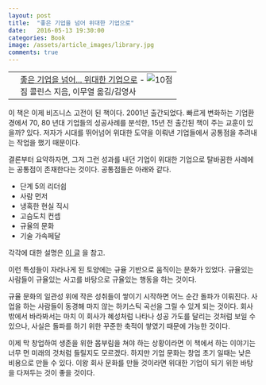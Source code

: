 ```yaml
---
layout: post
title:  "좋은 기업을 넘어 위대한 기업으로"
date:   2016-05-13 19:30:00
categories: Book
image: /assets/article_images/library.jpg
comments: true
---
```


<div class="ttbReview"><table><tbody><tr><td><a href="http://www.aladin.co.kr/shop/wproduct.aspx?ItemId=573138&amp;ttbkey=ttbgsong791557002&amp;COPYPaper=1" target="_blank"><img src="http://image.aladin.co.kr/product/57/31/cover/8934918284_2.jpg" alt="" border="0"/></a></td><td align="left"  style="vertical-align:top;"><a href="http://www.aladin.co.kr/shop/wproduct.aspx?ItemId=573138&amp;ttbkey=ttbgsong791557002&amp;COPYPaper=1" target="_blank" class="aladdin_title">좋은 기업을 넘어... 위대한 기업으로</a> - <img src="http://image.aladin.co.kr/img/common/star_s10.gif" border="0" alt="10점" /><br/>짐 콜린스 지음, 이무열 옮김/김영사</td></tr></tbody></table></div>

이 책은 이제 비즈니스 고전이 된 책이다. 2001년 출간되었다. 빠르게 변화하는 기업환경에서 70, 80 년대 기업들의 성공사례를 분석한, 15년 전 출간된 책이 주는 교훈이 있을까? 있다. 저자가 시대를 뛰어넘어 위대한 도약을 이뤄낸 기업들에서 공통점을 추려내는 작업을 했기 때문이다.

결론부터 요약하자면, 그저 그런 성과를 내던 기업이 위대한 기업으로 탈바꿈한 사례에는 공통점이 존재한다는 것이다. 공통점들은 아래와 같다.

* 단계 5의 리더쉽
* 사람 먼저
* 냉혹한 현실 직시
* 고슴도치 컨셉
* 규율의 문화
* 기술 가속페달

각각에 대한 설명은 [이 글](http://story.pxd.co.kr/18) 을 참고.

이런 특성들이 자라나게 된 토양에는 규율 기반으로 움직이는 문화가 있었다. 규율있는 사람들이 규율있는 사고를 바탕으로 규율있는 행동을 하는 것이다.

규율 문화의 일관성 위에 작은 성취들이 쌓이기 시작하면 어느 순간 돌파가 이뤄진다. 사업을 하는 사람들이 동경해 마지 않는 하키스틱 곡선을 그릴 수 있게 되는 것이다. 회사 밖에서 바라봐서는 마치 이 회사가 혜성처럼 나타나 성공 가도를 달리는 것처럼 보일 수 있으나, 사실은 돌파를 하기 위한 꾸준한 축적이 쌓였기 때문에 가능한 것이다.

이제 막 창업하여 생존을 위한 몸부림을 쳐야 하는 상황이라면 이 책에서 하는 이야기는 너무 먼 미래의 것처럼 들릴지도 모르겠다. 하지만 기업 문화는 창업 초기 일때는 낮은 비용으로 만들 수 있다. 이왕 회사 문화를 만들 것이라면 위대한 기업이 되기 위한 바탕을 다져두는 것이 좋을 것이다.

